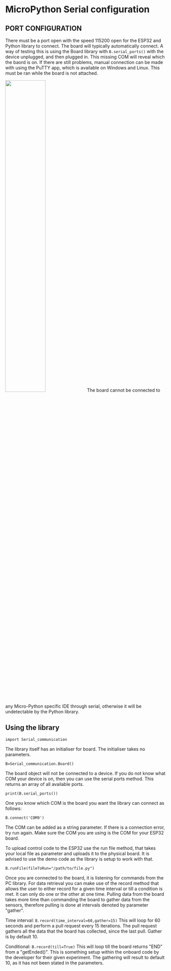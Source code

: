 # MicroPython Serial configuration

## PORT CONFIGURATION
There must be a port open with the speed 115200 open for the ESP32 and Python library to connect. The board will typically automatically connect. A way of testing this is using the Board library with `B.serial_ports()` with the device unplugged, and then plugged in. This missing COM will reveal which the baord is on. If there are still problems, manual connection can be made with using the PuTTY app, which is available on Windows and Linux. This must be ran while the board is not attached.

<img src="[https://raw.githubusercontent.com/shepai/OpenEduBot/main/Assets/wheelBot.jpg](https://raw.githubusercontent.com/BeeHive-org/BeeHive/master/media/enable.png)" width="50%" >
The board cannot be connected to any Micro-Python specific IDE through serial, otherwise it will be undetectable by the Python library.

## Using the library
`import Serial_communication`

The library itself has an initialiser for board. The initialiser takes no parameters.

`B=Serial_communication.Board()`

The board object will not be connected to a device. If you do not know what COM your device is on, then you can use the serial ports method. This returns an array of all available ports.

`print(B.serial_ports())`


One you know which COM is the board you want the library can connect as follows:

`B.connect('COM9')`

The COM can be added as a string parameter. If there is a connection error, try run again. Make sure the COM you are using is the COM for your ESP32 board.

To upload control code to the ESP32 use the run file method, that takes your local file as parameter and uploads it to the physical board. It is advised to use the demo code as the library is setup to work with that.

`B.runFile(fileToRun="/path/to/file.py")`

Once you are connected to the board, it is listening for commands from the PC library. For data retrieval you can make use of the record method that allows the user to either record for a given time interval or till a condition is met. It can only do one or the other at one time. Pulling data from the board takes more time than commanding the board to gather data from the sensors, therefore pulling is done at intervals denoted by parameter "gather".

Time interval:
`B.record(time_interval=60,gather=15)`
This will loop for 60 seconds and perform a pull request every 15 iterations. The pull request gathers all the data that the board has collected, since the last pull. Gather is by default 10.

Conditional:
`B.record(till=True)`
This will loop till the board returns "END" from a "getEnded()". This is something setup within the onboard code by the developer for their given experiment. The gathering will result to default 10, as it has not been stated in the parameters.
